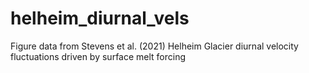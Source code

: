 # helheim_diurnal_vels
Figure data from Stevens et al. (2021) Helheim Glacier diurnal velocity fluctuations driven by surface melt forcing
